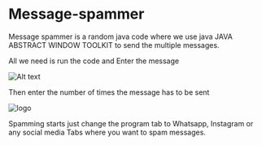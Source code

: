 # Message-spammer
Message spammer is a random java code where 
we use java JAVA ABSTRACT WINDOW TOOLKIT to
send the multiple messages.

All we need is run the code and Enter the message

![Alt text](https://drive.google.com/file/d/18KcQh-i253HryxGsmjvsgx3nU6lKfraY/view?usp=drive_link)

Then enter the number of times the message has to be sent 

![logo](https://drive.google.com/file/d/1JsbRlGzvOBicsSjSRmhmLSi3o6ULhX0r/view?usp=drive_link)

Spamming starts just change the program tab  to Whatsapp, Instagram or any social media 
Tabs where you want to spam messages.

